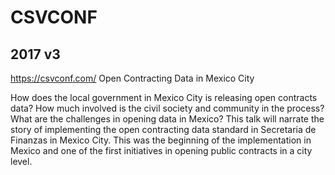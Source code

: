 # CSVCONF

## 2017 v3

https://csvconf.com/
Open Contracting Data in Mexico City

How does the local government in Mexico City is releasing open contracts data? How much involved is the civil society and community in the process? What are the challenges in opening data in Mexico? This talk will narrate the story of implementing the open contracting data standard in Secretaria de Finanzas in Mexico City. This was the beginning of the implementation in Mexico and one of the first initiatives in opening public contracts in a city level.
